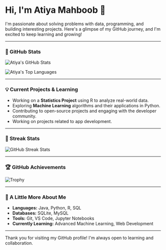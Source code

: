 # Hi, I'm Atiya Mahboob 👋

I'm passionate about solving problems with data, programming, and building interesting projects. Here's a glimpse of my GitHub journey, and I'm excited to keep learning and growing!

---

### 🚀 GitHub Stats

![Atiya's GitHub Stats](https://github-readme-stats.vercel.app/api?username=atiya16384&show_icons=true&theme=tokyonight&hide_rank=true)

![Atiya's Top Languages](https://github-readme-stats.vercel.app/api/top-langs/?username=atiya16384&layout=compact&theme=tokyonight)



---

### 💡 Current Projects & Learning

- Working on a **Statistics Project** using R to analyze real-world data.
- Exploring **Machine Learning** algorithms and their applications in Python.
- Contributing to open-source projects and engaging with the developer community.
- Working on projects related to app development.

---

### 🎉 Streak Stats

![GitHub Streak Stats](https://github-readme-streak-stats.herokuapp.com/?user=atiya16384&theme=tokyonight)

---

### 🏆 GitHub Achievements

![Trophy](https://github-profile-trophy.vercel.app/?username=atiya16384&theme=onedark)

---

### 🌟 A Little More About Me

- **Languages:** Java, Python, R, SQL
- **Databases:** SQLite, MySQL
- **Tools:** Git, VS Code, Jupyter Notebooks
- **Currently Learning:** Advanced Machine Learning, Web Development

---

Thank you for visiting my GitHub profile! I'm always open to learning and collaboration.


